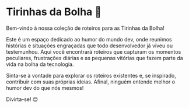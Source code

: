 # Tirinhas da Bolha 🫧

Bem-vindo à nossa coleção de roteiros para as Tirinhas da Bolha!

Este é um espaço dedicado ao humor do mundo dev, onde reunimos histórias e situações engraçadas que todo desenvolvedor já viveu ou testemunhou. Aqui você encontrará roteiros que capturam os momentos peculiares, frustrações diárias e as pequenas vitórias que fazem parte da vida na bolha da tecnologia.

Sinta-se à vontade para explorar os roteiros existentes e, se inspirado, contribuir com suas próprias ideias. Afinal, ninguém entende melhor o humor dev do que nós mesmos!

Divirta-se! 😊
